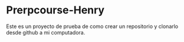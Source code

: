 # Prerpcourse-Henry
Este es un proyecto de prueba de como crear un repositorio y clonarlo desde github a mi computadora.
